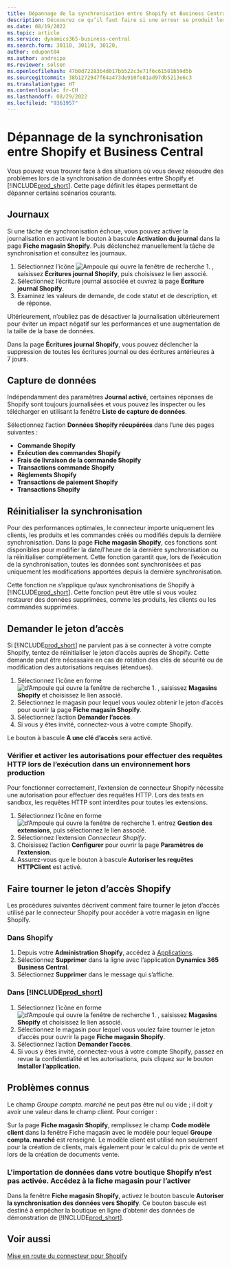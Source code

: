 ```yaml
---
title: Dépannage de la synchronisation entre Shopify et Business Central
description: Découvrez ce qu’il faut faire si une erreur se produit lors de la synchronisation des données entre Shopify et Business Central
ms.date: 08/19/2022
ms.topic: article
ms.service: dynamics365-business-central
ms.search.form: 30118, 30119, 30120,
author: edupont04
ms.author: andreipa
ms.reviewer: solsen
ms.openlocfilehash: 47b0d72283b4d017bb522c3e71f6c61501b59d5b
ms.sourcegitcommit: 38b1272947f64a473de910fe81ad97db5213e6c3
ms.translationtype: HT
ms.contentlocale: fr-CH
ms.lasthandoff: 08/29/2022
ms.locfileid: "9361957"
---
```

# <a name="troubleshooting-shopify-and-business-central-synchronization"></a>Dépannage de la synchronisation entre Shopify et Business Central

Vous pouvez vous trouver face à des situations où vous devez résoudre des problèmes lors de la synchronisation de données entre Shopify et [!INCLUDE[prod_short](../includes/prod_short.md)]. Cette page définit les étapes permettant de dépanner certains scénarios courants.

## <a name="logs"></a>Journaux

Si une tâche de synchronisation échoue, vous pouvez activer la journalisation en activant le bouton à bascule **Activation du journal** dans la page **Fiche magasin Shopify**. Puis déclenchez manuellement la tâche de synchronisation et consultez les journaux.

1. Sélectionnez l’icône ![Ampoule qui ouvre la fenêtre de recherche 1.](../media/ui-search/search_small.png "Dites-moi ce que vous voulez faire") , saisissez **Écritures journal Shopify**, puis choisissez le lien associé.
2. Sélectionnez l’écriture journal associée et ouvrez la page **Écriture journal Shopify**.
3. Examinez les valeurs de demande, de code statut et de description, et de réponse.

Ultérieurement, n’oubliez pas de désactiver la journalisation ultérieurement pour éviter un impact négatif sur les performances et une augmentation de la taille de la base de données.

Dans la page **Écritures journal Shopify**, vous pouvez déclencher la suppression de toutes les écritures journal ou des écritures antérieures à 7 jours.

## <a name="data-capture"></a>Capture de données

Indépendamment des paramètres **Journal activé**, certaines réponses de Shopify sont toujours journalisées et vous pouvez les inspecter ou les télécharger en utilisant la fenêtre **Liste de capture de données**.

Sélectionnez l’action **Données Shopify récupérées** dans l’une des pages suivantes :

- **Commande Shopify**
- **Exécution des commandes Shopify**
- **Frais de livraison de la commande Shopify**
- **Transactions commande Shopify**
- **Règlements Shopify**
- **Transactions de paiement Shopify**
- **Transactions Shopify**

## <a name="reset-sync"></a>Réinitialiser la synchronisation

Pour des performances optimales, le connecteur importe uniquement les clients, les produits et les commandes créés ou modifiés depuis la dernière synchronisation. Dans la page **Fiche magasin Shopify**, ces fonctions sont disponibles pour modifier la date/l’heure de la dernière synchronisation ou la réinitialiser complètement. Cette fonction garantit que, lors de l’exécution de la synchronisation, toutes les données sont synchronisées et pas uniquement les modifications apportées depuis la dernière synchronisation.

Cette fonction ne s’applique qu’aux synchronisations de Shopify à [!INCLUDE[prod_short](../includes/prod_short.md)]. Cette fonction peut être utile si vous voulez restaurer des données supprimées, comme les produits, les clients ou les commandes supprimées.

## <a name="request-the-access-token"></a>Demander le jeton d’accès

Si [!INCLUDE[prod_short](../includes/prod_short.md)] ne parvient pas à se connecter à votre compte Shopify, tentez de réinitialiser le jeton d’accès auprès de Shopify. Cette demande peut être nécessaire en cas de rotation des clés de sécurité ou de modification des autorisations requises (étendues).

1. Sélectionnez l’icône en forme ![d’Ampoule qui ouvre la fenêtre de recherche 1.](../media/ui-search/search_small.png "Dites-moi ce que vous voulez faire") , saisissez **Magasins Shopify** et choisissez le lien associé.
2. Sélectionnez le magasin pour lequel vous voulez obtenir le jeton d’accès pour ouvrir la page **Fiche magasin Shopify**.
3. Sélectionnez l’action **Demander l’accès**.
4. Si vous y êtes invité, connectez-vous à votre compte Shopify.

Le bouton à bascule **A une clé d’accès** sera activé.

### <a name="verify-and-enable-permissions-to-make-http-requests-when-running-in-a-non-production-environment"></a>Vérifier et activer les autorisations pour effectuer des requêtes HTTP lors de l’exécution dans un environnement hors production

Pour fonctionner correctement, l’extension de connecteur Shopify nécessite une autorisation pour effectuer des requêtes HTTP. Lors des tests en sandbox, les requêtes HTTP sont interdites pour toutes les extensions.

1. Sélectionnez l’icône en forme ![d’Ampoule qui ouvre la fenêtre de recherche 1.](../media/ui-search/search_small.png "Dites-moi ce que vous voulez faire") entrez **Gestion des extensions**, puis sélectionnez le lien associé.
2. Sélectionnez l’extension *Connecteur Shopify*.
3. Choisissez l’action **Configurer** pour ouvrir la page **Paramètres de l’extension**.
4. Assurez-vous que le bouton à bascule **Autoriser les requêtes HTTPClient** est activé.

## <a name="rotate-the-shopify-access-token"></a>Faire tourner le jeton d’accès Shopify

Les procédures suivantes décrivent comment faire tourner le jeton d’accès utilisé par le connecteur Shopify pour accéder à votre magasin en ligne Shopify.

### <a name="in-shopify"></a>Dans Shopify

1. Depuis votre **Administration Shopify**, accédez à [Applications](https://www.shopify.com/admin/apps).
2. Sélectionnez **Supprimer** dans la ligne avec l’application **Dynamics 365 Business Central**.
3. Sélectionnez **Supprimer** dans le message qui s’affiche.

### <a name="in-prod_short"></a>Dans [!INCLUDE[prod_short](../includes/prod_short.md)]

1. Sélectionnez l’icône en forme ![d’Ampoule qui ouvre la fenêtre de recherche 1.](../media/ui-search/search_small.png "Dites-moi ce que vous voulez faire") , saisissez **Magasins Shopify** et choisissez le lien associé.
2. Sélectionnez le magasin pour lequel vous voulez faire tourner le jeton d’accès pour ouvrir la page **Fiche magasin Shopify**.
3. Sélectionnez l’action **Demander l’accès**.
4. Si vous y êtes invité, connectez-vous à votre compte Shopify, passez en revue la confidentialité et les autorisations, puis cliquez sur le bouton **Installer l’application**.

## <a name="known-issues"></a>Problèmes connus

Le champ *Groupe compta. marché* ne peut pas être nul ou vide ; il doit y avoir une valeur dans le champ client. Pour corriger :

Sur la page **Fiche magasin Shopify**, remplissez le champ **Code modèle client** dans la fenêtre Fiche magasin  avec le modèle pour lequel **Groupe compta. marché** est renseigné. Le modèle client est utilisé non seulement pour la création de clients, mais également pour le calcul du prix de vente et lors de la création de documents vente.

### <a name="importing-data-to-your-shopify-shop-isnt-enabled-go-to-the-shop-card-to-enable-it"></a>L'importation de données dans votre boutique Shopify n’est pas activée. Accédez à la fiche magasin pour l’activer

Dans la fenêtre **Fiche magasin Shopify**, activez le bouton bascule **Autoriser la synchronisation des données vers Shopify**.  Ce bouton bascule est destiné à empêcher la boutique en ligne d’obtenir des données de démonstration de [!INCLUDE[prod_short](../includes/prod_short.md)].

## <a name="see-also"></a>Voir aussi

[Mise en route du connecteur pour Shopify](get-started.md)
